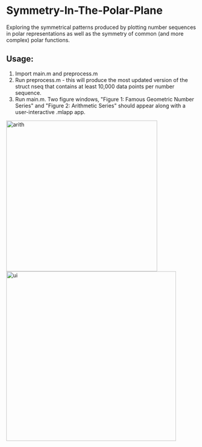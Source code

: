 # Symmetry-In-The-Polar-Plane
Exploring the symmetrical patterns produced by plotting number sequences in polar representations as well as the symmetry of common (and more complex) polar functions.

## Usage:
1. Import main.m and preprocess.m
2. Run preprocess.m - this will produce the most updated version of the struct nseq that contains at least 10,000 data points per number sequence.
3. Run main.m. Two figure windows, "Figure 1: Famous Geometric Number Series" and "Figure 2: Arithmetic Series" should appear along with a user-interactive .mlapp app.
   
<img width="400" alt="arith" src="https://github.com/gracepiroscia/Symmetry-In-The-Polar-Plane/assets/77422145/08ec8a52-685d-4ad2-9cb1-c4f93a0eeb21">
<img width="450" alt="ui" src="https://github.com/gracepiroscia/Symmetry-In-The-Polar-Plane/assets/77422145/55105454-e559-4cc2-b882-fbeb9226624c">

